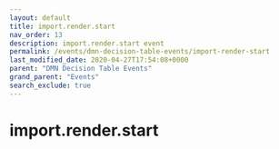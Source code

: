 ```yaml
---
layout: default
title: import.render.start
nav_order: 13
description: import.render.start event
permalink: /events/dmn-decision-table-events/import-render-start
last_modified_date: 2020-04-27T17:54:08+0000
parent: "DMN Decision Table Events"
grand_parent: "Events"
search_exclude: true
---
```


# import.render.start
